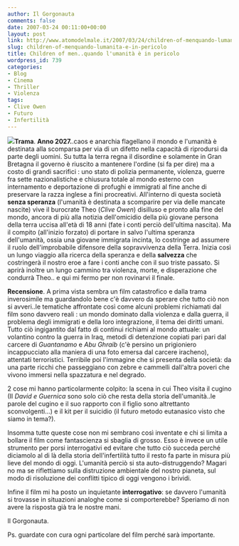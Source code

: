 ```yaml
---
author: Il Gorgonauta
comments: false
date: 2007-03-24 00:11:00+00:00
layout: post
link: http://www.atomodelmale.it/2007/03/24/children-of-menquando-lumanita-e-in-pericolo/
slug: children-of-menquando-lumanita-e-in-pericolo
title: Children of men..quando l'umanità è in pericolo
wordpress_id: 739
categories:
- Blog
- Cinema
- Thriller
- Violenza
tags:
- Clive Owen
- Futuro
- Infertilità
---
```


![](http://www.atomodelmale.it/wp-content/uploads/2008/10/ifiglidegliuomini.jpg)**Trama**. **Anno 2027.**.caos e anarchia flagellano il mondo e l'umanità è destinata alla scomparsa per via di un difetto nella capacità di riprodursi da parte degli uomini. Su tutta la terra regna il disordine e solamente in Gran Bretagna il governo è riuscito a mantenere l'ordine (si fa per dire) ma a costo di grandi sacrifici : uno stato di polizia permanente, violenza, guerre fra sette nazionalistiche e chiusura totale al mondo esterno con internamento e deportazione di profughi e immigrati al fine anche di preservare la razza inglese a fini procreativi. All'interno di questa società **senza speranza** (l'umanità è destinata a scomparire per via delle mancate nascite) vive il burocrate Theo (_Clive Owen_) disilluso e pronto alla fine del mondo, ancora di più alla notizia dell'omicidio della più giovane persona della terra uccisa all'età di 18 anni (fate i conti perciò dell'ultima nascita). Ma il compito (all'inizio forzato) di portare in salvo l'ultima speranza dell'umanità, ossia una giovane immigrata incinta, lo costringe ad assumere il ruolo dell'improbabile difensore della sopravvivenza della Terra. Inizia così un lungo viaggio alla ricerca della speranza e della **salvezza** che costringerà il nostro eroe a fare i conti anche con il suo triste passato. Si aprirà inoltre un lungo cammino tra violenza, morte, e disperazione che condurrà Theo..  e qui mi fermo per non rovinarvi il finale.

<!-- more -->


**Recensione**. A prima vista sembra un film catastrofico e dalla trama inverosimile ma guardandolo bene c'è davvero da sperare che tutto ciò non si avveri..le tematiche affrontate così come alcuni problemi richiamati dal film sono davvero reali : un mondo dominato dalla violenza e dalla guerra, il problema degli immigrati e della loro integrazione, il tema dei diritti umani. Tutto ciò ingigantito dal fatto di continui richiami al mondo attuale: un volantino contro la guerra in Iraq, metodi di detenzione copiati pari pari dal carcere di _Guantanamo_ e _Abu Ghraib_ (c'è persino un prigioniero incappucciato alla maniera di una foto emersa dal carcere iracheno), attentati terroristici. Terribile poi l'immagine che si presenta della società: da una parte ricchi che passeggiano con zebre e cammelli dall'altra poveri che vivono immersi nella spazzatura e nel degrado.

2 cose mi hanno particolarmente colpito: la scena in cui Theo visita il cugino (Il _David _e_ Guernica_ sono solo ciò che resta della storia dell'umanità..le parole del cugino e il suo rapporto con il figlio sono altrettanto sconvolgenti...) e il kit per il suicidio (il futuro metodo eutanasico visto che siamo in tema?).

Insomma tutte queste cose non mi sembrano così inventate e chi si limita a bollare il film come fantascienza si sbaglia di grosso. Esso è invece un utile strumento per porsi interrogativi ed evitare che tutto ciò succeda perché diciamolo al di là della storia dell'infertilità tutto il resto fa parte in misura più lieve del mondo di oggi. L'umanità perciò si sta auto-distruggendo? Magari no ma se riflettiamo sulla distruzione ambientale del nostro pianeta, sul modo di risoluzione dei conflitti tipico di oggi vengono i brividi.

Infine il film mi ha posto un inquietante **interrogativo**: se davvero l'umanità si trovasse in situazioni analoghe come si comporterebbe? Speriamo di non avere la risposta già tra le nostre mani.

Il Gorgonauta. [](http://atomodelmale.forumfree.net/?t=15392760)

Ps. guardate con cura ogni particolare del film perché sarà importante.
